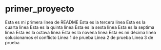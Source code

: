 # primer_proyecto
Esta es mi primera linea de README
Esta es la tercera linea
Esta es la cuarta linea
Esta es la quinta linea
Esta es la sexta linea
Esta es la septima linea 
Esta es la octava linea 
Esta es la novena linea
Esta es mi décima linea
solucionamos el conflicto
Linea 1 de prueba
Linea 2 de prueba
Linea 3 de prueba

